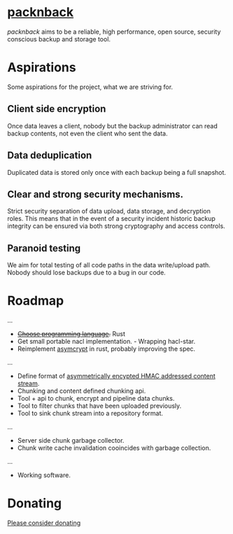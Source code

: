 # [packnback](https://packnback.github.io)

*packnback* aims to be a reliable, high performance, open source, security conscious backup and storage
tool.

# Aspirations

Some aspirations for the project, what we are striving for.

## Client side encryption

Once data leaves a client, nobody but the backup administrator can read backup contents, not even
the client who sent the data.

## Data deduplication

Duplicated data is stored only once with each backup being a full snapshot.

## Clear and strong security mechanisms.

Strict security separation of data upload, data storage, and decryption roles.
This means that in the event of a security incident historic backup integrity can be ensured via
both strong cryptography and access controls.

## Paranoid testing

We aim for total testing of all code paths in the data write/upload path. Nobody should lose backups
due to a bug in our code.

# Roadmap

...

- ~~[Choose programming language](https://packnback.github.io/blog/programming_languages/).~~ Rust
- Get small portable nacl implementation. - Wrapping hacl-star.
- Reimplement [asymcrypt](https://packnback.github.io/blog/asymmetric_encryption/) in rust, probably improving the spec.

...

- Define format of [asymmetrically encypted HMAC addressed content stream](https://packnback.github.io/blog/dedup_and_encryption/).
- Chunking and content defined chunking api.
- Tool + api to chunk, encrypt and pipeline data chunks.
- Tool to filter chunks that have been uploaded previously.
- Tool to sink chunk stream into a repository format.

...

- Server side chunk garbage collector.
- Chunk write cache invalidation cooincides with garbage collection.

...

- Working software.

# Donating

[Please consider donating](https://packnback.github.io/donate/)